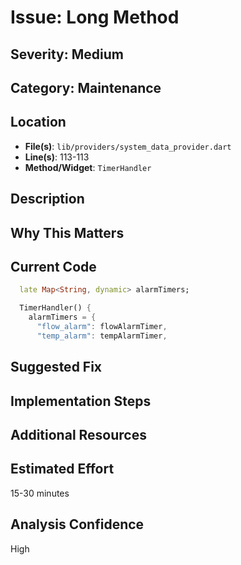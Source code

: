# Issue: Long Method

## Severity: Medium

## Category: Maintenance

## Location
- **File(s)**: `lib/providers/system_data_provider.dart`
- **Line(s)**: 113-113
- **Method/Widget**: `TimerHandler`

## Description


## Why This Matters


## Current Code
```dart
  late Map<String, dynamic> alarmTimers;

  TimerHandler() {
    alarmTimers = {
      "flow_alarm": flowAlarmTimer,
      "temp_alarm": tempAlarmTimer,
```

## Suggested Fix


## Implementation Steps


## Additional Resources


## Estimated Effort
15-30 minutes

## Analysis Confidence
High
